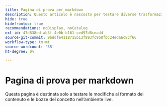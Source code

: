 ```yaml
---
title: Pagina di prova per markdown
description: Questo articolo è nascosto per testare diverse trasformazioni markdown.
hide: true
hidefromtoc: true
recommendations: noDisplay, noCatalog
exl-id: 47d838ed-ab3f-4e0b-b161-ced97d8ceadd
source-git-commit: 9bddfe4118715b13f893fc9b8fbc24eda6c8cf66
workflow-type: tm+mt
source-wordcount: '35'
ht-degree: 0%

---
```


# Pagina di prova per markdown

Questa pagina è destinata solo a testare le modifiche al formato del contenuto e le bozze del concetto nell’ambiente live.
